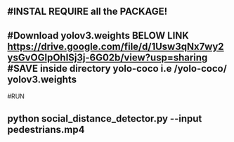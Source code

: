 #INSTAL REQUIRE all the PACKAGE!
-----------------------------------------------------------------------------------------
#Download yolov3.weights BELOW LINK
      https://drive.google.com/file/d/1Usw3qNx7wy2ysGvOGlpOhISj3j-6G02b/view?usp=sharing
#SAVE inside directory yolo-coco
    i.e /yolo-coco/ yolov3.weights
-----------------------------------------------------------------------------------------    
#RUN

python social_distance_detector.py --input pedestrians.mp4
-----------------------------------------------------------------------------------------
